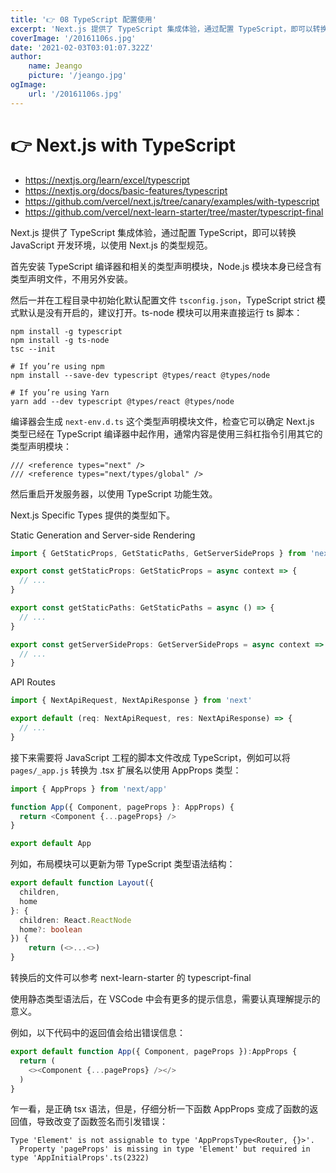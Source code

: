 ```yaml
---
title: '👉 08 TypeScript 配置使用'
excerpt: 'Next.js 提供了 TypeScript 集成体验，通过配置 TypeScript，即可以转换 JavaScript 开发环境，以使用 Next.js 的类型规范。'
coverImage: '/20161106s.jpg'
date: '2021-02-03T03:01:07.322Z'
author:
    name: Jeango
    picture: '/jeango.jpg'
ogImage:
    url: '/20161106s.jpg'
---
```


# 👉 Next.js with TypeScript

- https://nextjs.org/learn/excel/typescript
- https://nextjs.org/docs/basic-features/typescript
- https://github.com/vercel/next.js/tree/canary/examples/with-typescript
- https://github.com/vercel/next-learn-starter/tree/master/typescript-final

Next.js 提供了 TypeScript 集成体验，通过配置 TypeScript，即可以转换 JavaScript 开发环境，以使用 Next.js 的类型规范。

首先安装 TypeScript 编译器和相关的类型声明模块，Node.js 模块本身已经含有类型声明文件，不用另外安装。

然后一并在工程目录中初始化默认配置文件 `tsconfig.json`，TypeScript strict 模式默认是没有开启的，建议打开。ts-node 模块可以用来直接运行 ts 脚本：

	npm install -g typescript
	npm install -g ts-node
	tsc --init

	# If you’re using npm
	npm install --save-dev typescript @types/react @types/node

	# If you’re using Yarn
	yarn add --dev typescript @types/react @types/node


编译器会生成 `next-env.d.ts` 这个类型声明模块文件，检查它可以确定 Next.js 类型已经在 TypeScript 编译器中起作用，通常内容是使用三斜杠指令引用其它的类型声明模块：

	/// <reference types="next" />
	/// <reference types="next/types/global" />


然后重启开发服务器，以使用 TypeScript 功能生效。

Next.js Specific Types 提供的类型如下。

Static Generation and Server-side Rendering

```ts
import { GetStaticProps, GetStaticPaths, GetServerSideProps } from 'next'

export const getStaticProps: GetStaticProps = async context => {
  // ...
}

export const getStaticPaths: GetStaticPaths = async () => {
  // ...
}

export const getServerSideProps: GetServerSideProps = async context => {
  // ...
}
```

API Routes

```ts
import { NextApiRequest, NextApiResponse } from 'next'

export default (req: NextApiRequest, res: NextApiResponse) => {
  // ...
}
```

接下来需要将 JavaScript 工程的脚本文件改成 TypeScript，例如可以将 `pages/_app.js` 转换为 .tsx 扩展名以使用 AppProps 类型：

```ts
import { AppProps } from 'next/app'

function App({ Component, pageProps }: AppProps) {
  return <Component {...pageProps} />
}

export default App
```

列如，布局模块可以更新为带 TypeScript 类型语法结构：

```ts
export default function Layout({
  children,
  home
}: {
  children: React.ReactNode
  home?: boolean
}) {
	return (<>...<>)
}
```

转换后的文件可以参考 next-learn-starter 的 typescript-final

使用静态类型语法后，在 VSCode 中会有更多的提示信息，需要认真理解提示的意义。

例如，以下代码中的返回值会给出错误信息：

```ts
export default function App({ Component, pageProps }):AppProps {
  return (
    <><Component {...pageProps} /></>
  )
}
```

乍一看，是正确 tsx 语法，但是，仔细分析一下函数 AppProps 变成了函数的返回值，导致改变了函数签名而引发错误：

	Type 'Element' is not assignable to type 'AppPropsType<Router, {}>'.
	  Property 'pageProps' is missing in type 'Element' but required in type 'AppInitialProps'.ts(2322)
